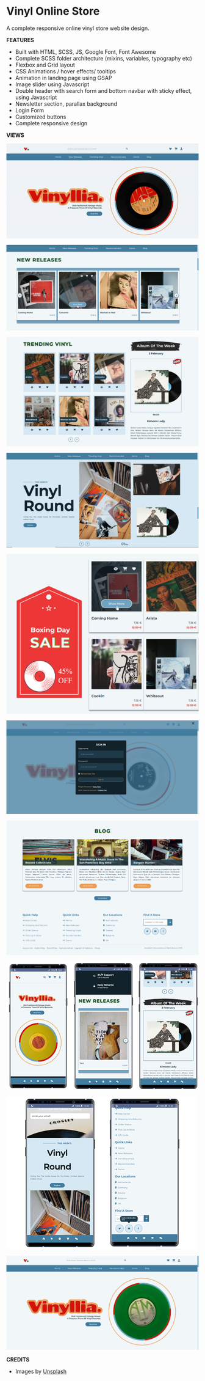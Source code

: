 # Vinyl Online Store

A complete responsive online vinyl store website design.


**FEATURES**

* Built with HTML, SCSS, JS, Google Font,  Font Awesome
* Complete SCSS folder architecture (mixins, variables, typography etc)
* Flexbox and Grid layout
* CSS Animations / hover effects/ tooltips
* Animation in landing page using GSAP
* Image slider using Javascript
* Double header with search form and bottom navbar with sticky effect,  using Javascript
* Newsletter section, parallax background
* Login Form
* Customized buttons
* Complete responsive design


**VIEWS**

![view1](/image/screenshots/view1.gif "view1")  

![view3](/image/screenshots/view3.png "view3")  

![view4](/image/screenshots/view4.png "view4")  

![view5](/image/screenshots/view5.png "view5")  

![view6](/image/screenshots/view6.png "view6")  

![view7](/image/screenshots/view7.png "view7")  

![view11](/image/screenshots/view11.png "view11")  

![view8](/image/screenshots/view8.png "view8")  

![view9](/image/screenshots/view9.png "view9")  

![view2](/image/screenshots/view2.png "view2")  


**CREDITS**

* Images by [Unsplash](https://unsplash.com/)


